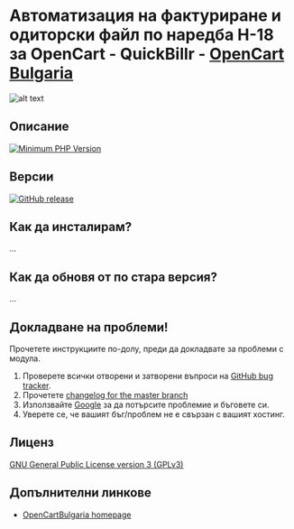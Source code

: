 # Автоматизация на фактуриране и одиторски файл по наредба Н-18 за OpenCart - QuickBillr - [OpenCart Bulgaria](https://www.opencartbulgaria.com/)
![alt text](https://quickbillr.com/wp-content/uploads/2023/05/quick-logo.png)

## Описание

[![Minimum PHP Version](https://img.shields.io/badge/php-%3E%3D%207.2-8892BF.svg?style=flat-square)](https://php.net/)


## Версии

[![GitHub release](https://img.shields.io/github/v/release/opencartbulgaria/nra-opencart)](https://github.com/opencartbulgaria/nra-opencart)


## Как да инсталирам?

...


## Как да обновя от по стара версия?

...

## Докладване на проблеми!

Прочетете инструкциите по-долу, преди да докладвате за проблеми с модула.

 1. Проверете всички отворени и затворени въпроси на [GitHub bug tracker](https://github.com/opencartbulgaria/quickbillr/issues).
 2. Прочетете [changelog for the master branch](https://github.com/opencartbulgaria/quickbillr/blob/master/CHANGELOG.md)
 3. Използвайте [Google](https://www.google.com) за да потърсите проблемие и бъговете си.
 4. Уверете се, че вашият бъг/проблем не е свързан с вашият хостинг.

## Лиценз

[GNU General Public License version 3 (GPLv3)](https://github.com/opencartbulgaria/quickbillr/blob/main/LICENSE)

## Допълнителни линкове

- [OpenCartBulgaria homepage](https://www.opencartbulgaria.com/)
